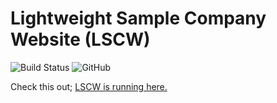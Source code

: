 # Lightweight Sample Company Website (LSCW)

![Build Status](https://travis-ci.org/ismailceliktr/ismailceliktr.github.io.svg?branch=master) ![GitHub](https://img.shields.io/github/license/ismailceliktr/ismailceliktr.github.io)

Check this out; [LSCW is running here.](https://www.youtube.com/watch?v=WTVcLFTgDqs)

